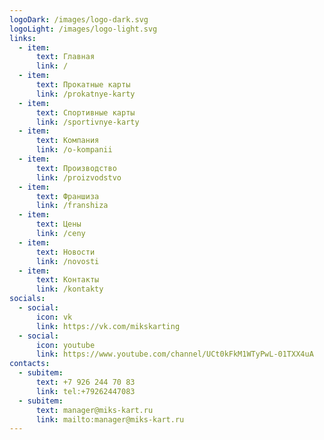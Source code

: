 ```yaml
---
logoDark: /images/logo-dark.svg
logoLight: /images/logo-light.svg
links:
  - item:
      text: Главная
      link: /
  - item:
      text: Прокатные карты
      link: /prokatnye-karty
  - item:
      text: Спортивные карты
      link: /sportivnye-karty
  - item:
      text: Компания
      link: /o-kompanii
  - item:
      text: Производство
      link: /proizvodstvo
  - item:
      text: Франшиза
      link: /franshiza
  - item:
      text: Цены
      link: /ceny
  - item:
      text: Новости
      link: /novosti
  - item:
      text: Контакты
      link: /kontakty
socials:
  - social:
      icon: vk
      link: https://vk.com/mikskarting
  - social:
      icon: youtube
      link: https://www.youtube.com/channel/UCt0kFkM1WTyPwL-01TXX4uA
contacts:
  - subitem:
      text: +7 926 244 70 83
      link: tel:+79262447083
  - subitem:
      text: manager@miks-kart.ru
      link: mailto:manager@miks-kart.ru
---
```

